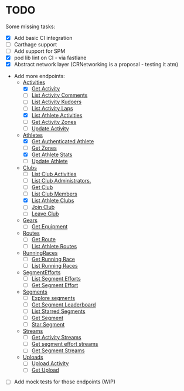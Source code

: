 # TODO

Some missing tasks:

- [x] Add basic CI integration
- [ ] Carthage support
- [ ] Add support for SPM
- [x] pod lib lint on CI - via fastlane
- [x] Abstract network layer (CRNetworking is a proposal - testing it atm)
- Add more endpoints:
  - [Activities](https://developers.strava.com/docs/reference/#api-Activities)
    - [x] [Get Activity](https://developers.strava.com/docs/reference/#api-Activities-getActivityById)
    - [ ] [List Activity Comments](https://developers.strava.com/docs/reference/#api-Activities-getCommentsByActivityId)
    - [ ] [List Activity Kudoers](https://developers.strava.com/docs/reference/#api-Activities-getKudoersByActivityId)
    - [ ] [List Activity Laps](https://developers.strava.com/docs/reference/#api-Activities-getLapsByActivityId)
    - [x] [List Athlete Activities](https://developers.strava.com/docs/reference/#api-Activities-getLoggedInAthleteActivities)
    - [ ] [Get Activity Zones](https://developers.strava.com/docs/reference/#api-Activities-getZonesByActivityId)
    - [ ] [Update Activity](https://developers.strava.com/docs/reference/#api-Activities-updateActivityById)
  - [Athletes](https://developers.strava.com/docs/reference/#api-Athletes)
    - [x] [Get Authenticated Athlete](https://developers.strava.com/docs/reference/#api-Athletes-getLoggedInAthlete)
    - [ ] [Get Zones](https://developers.strava.com/docs/reference/#api-Athletes-getLoggedInAthleteZones)
    - [x] [Get Athlete Stats](https://developers.strava.com/docs/reference/#api-Athletes-getStats)
    - [ ] [Update Athlete](https://developers.strava.com/docs/reference/#api-Athletes-updateLoggedInAthlete)
  - [Clubs](https://developers.strava.com/docs/reference/#api-Clubs)
    - [ ] [List Club Activities](https://developers.strava.com/docs/reference/#api-Clubs-getClubActivitiesById)
    - [ ] [List Club Administrators.](https://developers.strava.com/docs/reference/#api-Clubs-getClubAdminsById)
    - [ ] [Get Club](https://developers.strava.com/docs/reference/#api-Clubs-getClubById)
    - [ ] [List Club Members](https://developers.strava.com/docs/reference/#api-Clubs-getClubMembersById)
    - [x] [List Athlete Clubs](https://developers.strava.com/docs/reference/#api-Clubs-getLoggedInAthleteClubs)
    - [ ] [Join Club](https://developers.strava.com/docs/reference/#api-Clubs-joinClubById)
    - [ ] [Leave Club](https://developers.strava.com/docs/reference/#api-Clubs-leaveClubById)
  - [Gears](https://developers.strava.com/docs/reference/#api-Gears)
    - [ ] [Get Equipment](https://developers.strava.com/docs/reference/#api-Gears-getGearById)
  - [Routes](https://developers.strava.com/docs/reference/#api-Routes)
    - [ ] [Get Route](https://developers.strava.com/docs/reference/#api-Routes-getRouteById)
    - [ ] [List Athlete Routes](https://developers.strava.com/docs/reference/#api-Routes-getRoutesByAthleteId)
  - [RunningRaces](https://developers.strava.com/docs/reference/#api-RunningRaces)
    - [ ] [Get Running Race](https://developers.strava.com/docs/reference/#api-RunningRaces-getRunningRaceById)
    - [ ] [List Running Races](https://developers.strava.com/docs/reference/#api-RunningRaces-getRunningRaces)
  - [SegmentEfforts](https://developers.strava.com/docs/reference/#api-SegmentEfforts)
    - [ ] [List Segment Efforts](https://developers.strava.com/docs/reference/#api-SegmentEfforts-getEffortsBySegmentId)
    - [ ] [Get Segment Effort](https://developers.strava.com/docs/reference/#api-SegmentEfforts-getSegmentEffortById)
  - [Segments](https://developers.strava.com/docs/reference/#api-Segments)
    - [ ] [Explore segments](https://developers.strava.com/docs/reference/#api-Segments-exploreSegments)
    - [ ] [Get Segment Leaderboard](https://developers.strava.com/docs/reference/#api-Segments-getLeaderboardBySegmentId)
    - [ ] [List Starred Segments](https://developers.strava.com/docs/reference/#api-Segments-getLoggedInAthleteStarredSegments)
    - [ ] [Get Segment](https://developers.strava.com/docs/reference/#api-Segments-getSegmentById)
    - [ ] [Star Segment](https://developers.strava.com/docs/reference/#api-Segments-starSegment)
  - [Streams](https://developers.strava.com/docs/reference/#api-Streams)
    - [ ] [Get Activity Streams](https://developers.strava.com/docs/reference/#api-Streams-getActivityStreams)
    - [ ] [Get segment effort streams](https://developers.strava.com/docs/reference/#api-Streams-getSegmentEffortStreams)
    - [ ] [Get Segment Streams](https://developers.strava.com/docs/reference/#api-Streams-getSegmentStreams)
  - [Uploads](https://developers.strava.com/docs/reference/#api-Uploads)
    - [ ] [Upload Activity](https://developers.strava.com/docs/reference/#api-Uploads-createUpload)
    - [ ] [Get Upload](https://developers.strava.com/docs/reference/#api-Uploads-getUploadById)
- [ ] Add mock tests for those endpoints (WIP)
